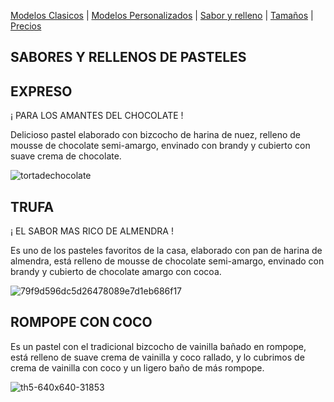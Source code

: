 [Modelos Clasicos](./modelosclasicos.md) | [Modelos Personalizados](./modelospersonalizados.md) | [Sabor y relleno](./saboryrelleno.md) | [Tamaños](./tamaños.md) | [Precios](./precios.md)

## SABORES  Y RELLENOS DE PASTELES 

## EXPRESO
¡ PARA LOS AMANTES DEL CHOCOLATE !

Delicioso pastel elaborado con bizcocho de harina de nuez, relleno de mousse de chocolate semi-amargo, envinado con brandy y cubierto con suave crema de chocolate.

![tortadechocolate](https://user-images.githubusercontent.com/99769850/158854940-065ab67a-01cb-4971-ab03-8800a800b081.jpg)

## TRUFA
¡  EL SABOR MAS RICO DE ALMENDRA !

Es uno de los pasteles favoritos de la casa, elaborado con pan de harina de almendra, está relleno de mousse de chocolate semi-amargo, envinado con brandy y cubierto de chocolate amargo con cocoa.

![79f9d596dc5d26478089e7d1eb686f17](https://user-images.githubusercontent.com/99769850/158856041-ea76b52e-4b6c-4d57-a7e4-2573cceeb414.jpg)

## ROMPOPE CON COCO

Es un pastel con el tradicional bizcocho de vainilla bañado en rompope, está relleno de suave crema de vainilla y coco rallado, y lo cubrimos de crema de vainilla con coco y un ligero baño de más rompope.

![th5-640x640-31853](https://user-images.githubusercontent.com/99769850/158856323-8fb10db9-c8b7-41a3-994b-867c4d5debda.jpg)

